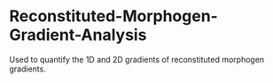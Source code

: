 # Reconstituted-Morphogen-Gradient-Analysis
Used to quantify the 1D and 2D gradients of reconstituted morphogen gradients.
